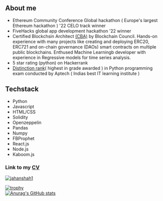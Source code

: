 ## About me 

- Ethereum Community Conference Global hackathon ( Europe's largest Ethereum hackathon ) '22 CELO track winner 
- FiveHacks global app development hackathon '22 winner
- Certified Blockchsin Architect [(CBA)](https://drive.google.com/file/d/1mtQN2pjFnpxrjcc2H3bOtovvl1oOVNk6/view) by Blockchain Council. Hands-on experience with many       projects like creating and deploying ERC20, ERC721 and on-chain governance (DAOs) smart contracts on multiple public blockchains. Enthused Machine Learningb developer   with experience in Regressive models for time series analysis. 
- 5 star rating (python) on Hackerrank 
- [Distinction rank](https://drive.google.com/file/d/1pDTmNYqq8dKDeZg6wTSa66TIbKCEnSK5/view)( highest in grade awarded ) in Python programming exam conducted by Aptech ( Indias best IT learning institute ) 


## Techstack 
- Python 
- Javascript 
- HTML/CSS
- Solidity
- Openzeppelin
- Pandas 
- Numpy 
- FBProphet
- React.js
- Node.js
- Kaboom.js

 ### Link to my [CV](https://drive.google.com/file/d/1Xf9Ao4ZQr4eEmDl7lo87QOcPfkiDezP-/view?usp=sharing)
 
 <a href="#DhrumiShah_stats">
  <img src="https://github-readme-stats.vercel.app/api/top-langs?username=jahanshah1&show_icons=true&locale=en&layout=compact&theme=onedark" alt="jahanshah1" />
</a>
<br />

[![trophy](https://github-profile-trophy.vercel.app/?username=Jahanshah1&theme=onedark)](https://github.com/ryo-ma/github-profile-trophy)
<br />
[![Anurag's GitHub stats](https://github-readme-stats.vercel.app/api?username=Jahanshah1)](https://github.com/anuraghazra/github-readme-stats)
